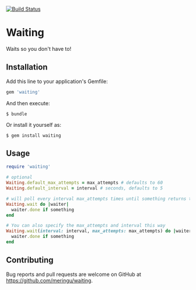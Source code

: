 [![Build Status](https://travis-ci.org/meringu/waiting.svg?branch=master)](https://travis-ci.org/meringu/waiting)

# Waiting

Waits so you don't have to!

## Installation

Add this line to your application's Gemfile:

```ruby
gem 'waiting'
```

And then execute:

    $ bundle

Or install it yourself as:

    $ gem install waiting

## Usage

```ruby
require 'waiting'

# optional
Waiting.default_max_attempts = max_attempts # defaults to 60
Waiting.default_interval = interval # seconds, defaults to 5

# will poll every interval max_attempts times until something returns true
Waiting.wait do |waiter|
  waiter.done if something
end

# You can also specify the max_attempts and interval this way
Waiting.wait(interval: interval, max_attempts: max_attempts) do |waiter|
  waiter.done if something
end
```

## Contributing

Bug reports and pull requests are welcome on GitHub at https://github.com/meringu/waiting.
